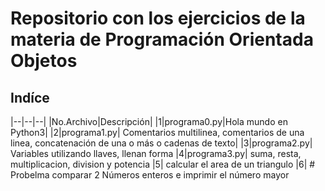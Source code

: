 # Repositorio con los ejercicios de la materia de Programación Orientada Objetos

## Indíce
|--|--|--|
|No.Archivo|Descripción|
|1|programa0.py|Hola mundo en Python3|
|2|programa1.py| Comentarios multilinea, comentarios de una linea, concatenación de una o más o cadenas de texto|
|3|programa2.py| Variables 
utilizando llaves, llenan 
forma
|4|programa3.py| 
suma, resta, multiplicacion, division y potencia
|5| calcular el area de un triangulo
|6| # Probelma comparar 2 Números enteros e imprimir el número mayor 